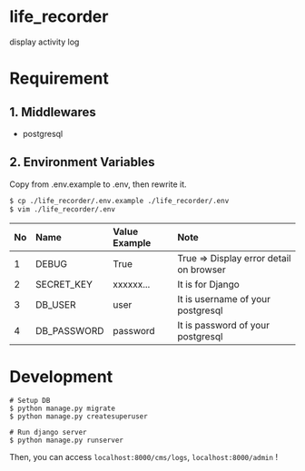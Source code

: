 # life_recorder
display activity log


# Requirement

## 1. Middlewares

- postgresql

## 2. Environment Variables
Copy from .env.example to .env, then rewrite it.

```bash
$ cp ./life_recorder/.env.example ./life_recorder/.env
$ vim ./life_recorder/.env
```
|No|Name       |Value Example|Note                                   |
|:-|:----------|:------------|:--------------------------------------|
|1 |DEBUG      |True         |True => Display error detail on browser|
|2 |SECRET_KEY |xxxxxx...    |It is for Django                       |
|3 |DB_USER    |user         |It is username of your postgresql      |
|4 |DB_PASSWORD|password     |It is password of your postgresql      |


# Development

```
# Setup DB
$ python manage.py migrate
$ python manage.py createsuperuser

# Run django server
$ python manage.py runserver
```
Then, you can access `localhost:8000/cms/logs`, `localhost:8000/admin` !
